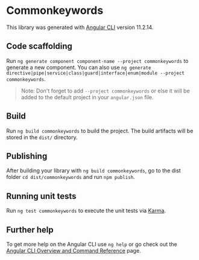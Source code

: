 # Commonkeywords

This library was generated with [Angular CLI](https://github.com/angular/angular-cli) version 11.2.14.

## Code scaffolding

Run `ng generate component component-name --project commonkeywords` to generate a new component. You can also use `ng generate directive|pipe|service|class|guard|interface|enum|module --project commonkeywords`.
> Note: Don't forget to add `--project commonkeywords` or else it will be added to the default project in your `angular.json` file. 

## Build

Run `ng build commonkeywords` to build the project. The build artifacts will be stored in the `dist/` directory.

## Publishing

After building your library with `ng build commonkeywords`, go to the dist folder `cd dist/commonkeywords` and run `npm publish`.

## Running unit tests

Run `ng test commonkeywords` to execute the unit tests via [Karma](https://karma-runner.github.io).

## Further help

To get more help on the Angular CLI use `ng help` or go check out the [Angular CLI Overview and Command Reference](https://angular.io/cli) page.
